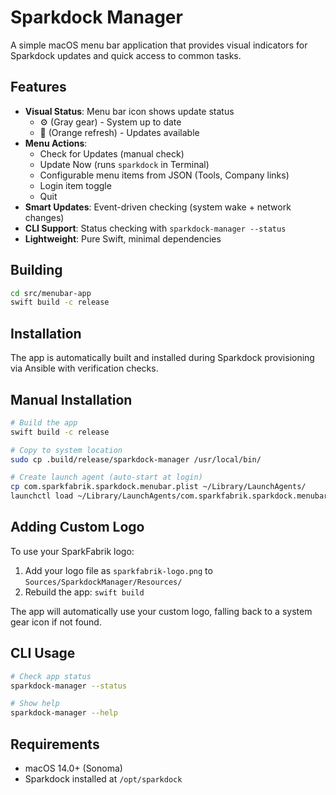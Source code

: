 # Sparkdock Manager

A simple macOS menu bar application that provides visual indicators for Sparkdock updates and quick access to common tasks.

## Features

- **Visual Status**: Menu bar icon shows update status
  - ⚙️ (Gray gear) - System up to date  
  - 🔄 (Orange refresh) - Updates available
- **Menu Actions**:
  - Check for Updates (manual check)
  - Update Now (runs `sparkdock` in Terminal)
  - Configurable menu items from JSON (Tools, Company links)
  - Login item toggle
  - Quit
- **Smart Updates**: Event-driven checking (system wake + network changes)
- **CLI Support**: Status checking with `sparkdock-manager --status`
- **Lightweight**: Pure Swift, minimal dependencies

## Building

```bash
cd src/menubar-app
swift build -c release
```

## Installation

The app is automatically built and installed during Sparkdock provisioning via Ansible with verification checks.

## Manual Installation

```bash
# Build the app
swift build -c release

# Copy to system location
sudo cp .build/release/sparkdock-manager /usr/local/bin/

# Create launch agent (auto-start at login)
cp com.sparkfabrik.sparkdock.menubar.plist ~/Library/LaunchAgents/
launchctl load ~/Library/LaunchAgents/com.sparkfabrik.sparkdock.menubar.plist
```

## Adding Custom Logo

To use your SparkFabrik logo:

1. Add your logo file as `sparkfabrik-logo.png` to `Sources/SparkdockManager/Resources/`
2. Rebuild the app: `swift build`

The app will automatically use your custom logo, falling back to a system gear icon if not found.

## CLI Usage

```bash
# Check app status
sparkdock-manager --status

# Show help
sparkdock-manager --help
```

## Requirements

- macOS 14.0+ (Sonoma)
- Sparkdock installed at `/opt/sparkdock`